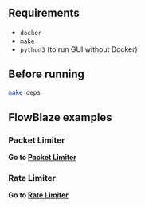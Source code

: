 ## Requirements

- `docker`
- `make`
- `python3` (to run GUI without Docker)

## Before running

```bash
make deps
```

## FlowBlaze examples
### Packet Limiter
**Go to [Packet Limiter](p4src/packet_limiter/docs/README.md)**

### Rate Limiter
**Go to [Rate Limiter](p4src/rate_limiter/docs/README.md)**

